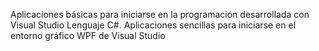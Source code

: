 Aplicaciones básicas para iniciarse en la programación desarrollada con Visual Studio
Lenguaje C#.
Aplicaciones sencillas para iniciarse en el entorno gráfico WPF de Visual Studio
